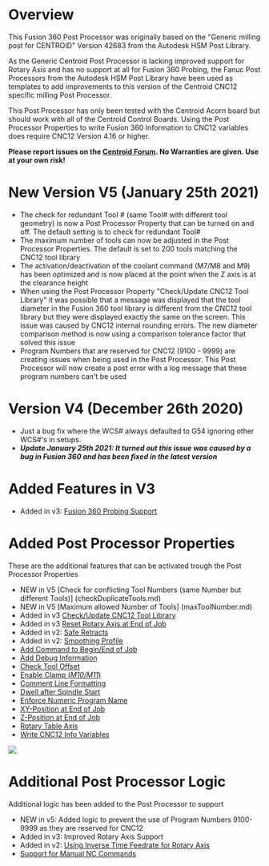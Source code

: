 # Overview
This Fusion 360 Post Processor was originally based on the "Generic milling post for CENTROID" Version 42683 from the Autodesk HSM Post Library.

As the Generic Centroid Post Processor is lacking improved support for Rotary Axis and has no support at all for Fusion 360 Probing,
the Fanuc Post Processors from the Autodesk HSM Post Library have been used as templates to add improvements to this version of the Centroid CNC12 specific milling Post Processor.  

This Post Processor has only been tested with the Centroid Acorn board but should work with all of the Centroid Control Boards.
Using the Post Processor Properties to write Fusion 360 Information to CNC12 variables does require CNC12 Version 4.16 or higher.

**Please report issues on the [Centroid Forum](https://centroidcncforum.com/viewtopic.php?f=60&t=2992). No Warranties are given. Use at your own risk!**

# New Version V5 (January 25th 2021)
* The check for redundant Tool # (same Tool# with different tool geometry) is now a Post Processor Property that can be turned on and off. The default setting is to check for redundant Tool#
* The maximum number of tools can now be adjusted in the Post Processor Properties. The default is set to 200 tools matching the CNC12 tool library
* The activation/deactivation of the coolant command (M7/M8 and M9) has been optimized and is now placed at the point when the Z axis is at the clearance height
* When using the Post Processor Property "Check/Update CNC12 Tool Library" it was possible that a message was displayed that the tool diameter in the Fusion 360 tool library is different from the CNC12 tool library but they were displayed exactly the same on the screen. This issue was caused by CNC12 internal rounding errors. The new diameter comparison method is now using a comparison tolerance factor that solved this issue
* Program Numbers that are reserved for CNC12 (9100 - 9999) are creating issues when being used in the Post Processor. This Post Processor will now create a post error with a log message that these program numbers can't be used

# Version V4 (December 26th 2020)
* Just a bug fix where the WCS# always defaulted to G54 ignoring other WCS#'s in setups.
* ***Update January 25th 2021: It turned out this issue was caused by a bug in Fusion 360 and has been fixed in the latest version***

# Added Features in V3
* Added in v3: [Fusion 360 Probing Support](probing.md)

# Added Post Processor Properties
These are the additional features that can be activated trough the Post Processor Properties

* NEW in V5 [Check for conflicting Tool Numbers (same Number but different Tools)] (checkDuplicateTools.md)
* NEW in V5 [Maximum allowed Number of Tools] (maxToolNumber.md)
* Added in v3 [Check/Update CNC12 Tool Library](checkLibrary.md)
* Added in v3 [Reset Rotary Axis at End of Job](resetRotary.md)
* Added in v2: [Safe Retracts](safeRetracts.md)
* Added in v2: [Smoothing Profile](smoothingProfile.md)
* [Add Command to Begin/End of Job](addCommand.md)
* [Add Debug Information](addDebug.md)
* [Check Tool Offset](checkToolOffset.md)
* [Enable Clamp (*M10/M11*)](enableClamp.md)
* [Comment Line Formatting](commentFormatting.md)
* [Dwell after Spindle Start](enableDwell.md)
* [Enforce Numeric Program Name](forceNumeric.md)
* [XY-Position at End of Job](xyPosition.md)
* [Z-Position at End of Job](zPosition.md)
* [Rotary Table Axis](rotaryAxis.md)
* [Write CNC12 Info Variables](CNC12.md)

![](/images/pp001.PNG)

# Additional Post Processor Logic
Additional logic has been added to the Post Processor to support

* NEW in v5: Added logic to prevent the use of Program Numbers 9100-9999 as they are reserved for CNC12 
* Added in v3: Improved Rotary Axis Support 
* Added in v2: [Using Inverse Time Feedrate for Rotary Axis](inverseTime.md)
* [Support for Manual NC Commands](manualNC.md)


